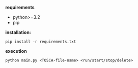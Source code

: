 **requirements**
  - python>=3.2
  - pip

**installation:**
```
pip install -r requirements.txt
```

**execution**
```
python main.py <TOSCA-file-name> <run/start/stop/delete>
```
